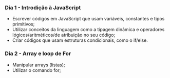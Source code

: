 ### Dia 1 - Introdição à JavaScript
- Escrever códigos em JavaScript que usam variáveis, constantes e tipos primitivos;
- Utilizar conceitos da linguagem como a tipagem dinâmica e operadores lógicos/aritméticos/de atribuição no seu código;
- Criar códigos que usam estruturas condicionais, como o if/else.
### Dia 2 - Array e loop de For
- Manipular arrays (listas);
- Utilizar o comando for;

